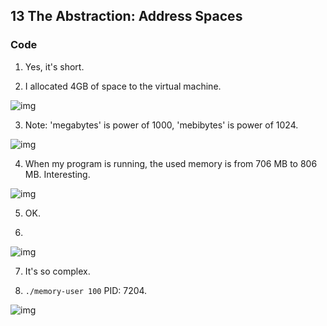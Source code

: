 ## 13 The Abstraction: Address Spaces

### Code

1. Yes, it's short.

2. I allocated 4GB of space to the virtual machine.

![img](https://gitee.com/ChobitsY/ostep/raw/master/Chapter%2013/images/1.png)

3. Note: 'megabytes' is power of 1000, 'mebibytes' is power of 1024.

![img](https://gitee.com/ChobitsY/ostep/raw/master/Chapter%2013/images/2.png)

4. When my program is running, the used memory is from 706 MB to 806 MB. Interesting.

![img](https://gitee.com/ChobitsY/ostep/raw/master/Chapter%2013/images/3.png)

5. OK.

6. 

![img](https://gitee.com/ChobitsY/ostep/raw/master/Chapter%2013/images/4.png)

7. It's so complex.

8. `./memory-user 100` PID: 7204.

![img](https://gitee.com/ChobitsY/ostep/raw/master/Chapter%2013/images/5.png)

